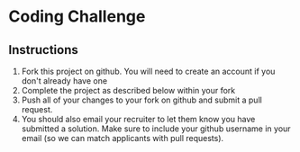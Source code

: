 # Coding Challenge

## Instructions
1. Fork this project on github. You will need to create an account if you don't already have one
2. Complete the project as described below within your fork
3. Push all of your changes to your fork on github and submit a pull request.
3. You should also email your recruiter to let them know you have submitted a solution. Make sure to include your github username in your email (so we can match applicants with pull requests).

